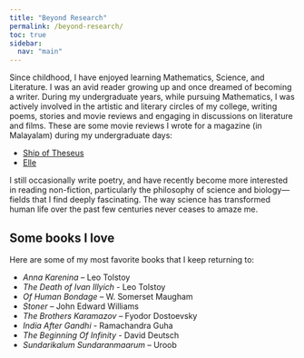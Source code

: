 ```yaml
---
title: "Beyond Research"
permalink: /beyond-research/
toc: true
sidebar:
  nav: "main"
---
```

Since childhood, I have enjoyed learning Mathematics, Science, and Literature. I was an avid reader growing up and once dreamed of becoming a writer. During my undergraduate years, while pursuing Mathematics, I was actively involved in the artistic and literary circles of my college, writing poems, stories and movie reviews and engaging in discussions on literature and films. These are some movie reviews I wrote for a magazine (in Malayalam) during my undergraduate days:
- [Ship of Theseus](https://magazine.assisijeevan.com/p/717)
- [Elle](https://magazine.assisijeevan.com/p/448)

I still occasionally write poetry, and have recently become more interested in reading non-fiction, particularly the philosophy of science and biology—fields that I find deeply fascinating. The way science has transformed human life over the past few centuries never ceases to amaze me.  

## Some books I love
Here are some of my most favorite books that I keep returning to:
- *Anna Karenina* – Leo Tolstoy
- *The Death of Ivan Illyich* - Leo Tolstoy
- *Of Human Bondage* – W. Somerset Maugham
- *Stoner* – John Edward Williams
- *The Brothers Karamazov* – Fyodor Dostoevsky
- *India After Gandhi* - Ramachandra Guha
- *The Beginning Of Infinity* - David Deutsch
- *Sundarikalum Sundaranmaarum* – Uroob                                       

